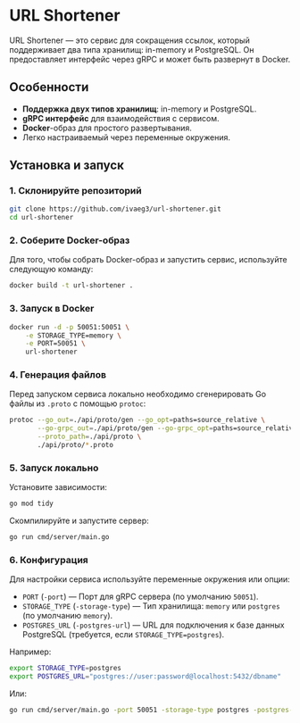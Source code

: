 # URL Shortener

URL Shortener — это сервис для сокращения ссылок, который поддерживает два типа хранилищ: in-memory и PostgreSQL. Он предоставляет интерфейс через gRPC и может быть развернут в Docker.

## Особенности

- **Поддержка двух типов хранилищ**: in-memory и PostgreSQL.
- **gRPC интерфейс** для взаимодействия с сервисом.
- **Docker**-образ для простого развертывания.
- Легко настраиваемый через переменные окружения.

## Установка и запуск

### 1. Склонируйте репозиторий

```bash
git clone https://github.com/ivaeg3/url-shortener.git
cd url-shortener
```

### 2. Соберите Docker-образ

Для того, чтобы собрать Docker-образ и запустить сервис, используйте следующую команду:

```bash
docker build -t url-shortener .
```

### 3. Запуск в Docker

```bash
docker run -d -p 50051:50051 \
    -e STORAGE_TYPE=memory \
    -e PORT=50051 \
    url-shortener
```

### 4. Генерация файлов

Перед запуском сервиса локально необходимо сгенерировать Go файлы из `.proto` с помощью `protoc`:

```bash
protoc --go_out=./api/proto/gen --go_opt=paths=source_relative \
       --go-grpc_out=./api/proto/gen --go-grpc_opt=paths=source_relative \
       --proto_path=./api/proto \
       ./api/proto/*.proto
```

### 5. Запуск локально

Установите зависимости:

```bash
go mod tidy
```

Скомпилируйте и запустите сервер:

```bash
go run cmd/server/main.go
```

### 6. Конфигурация

Для настройки сервиса используйте переменные окружения или опции:

- `PORT` (`-port`) — Порт для gRPC сервера (по умолчанию `50051`).
- `STORAGE_TYPE` (`-storage-type`) — Тип хранилища: `memory` или `postgres` (по умолчанию `memory`).
- `POSTGRES_URL` (`-postgres-url`) — URL для подключения к базе данных PostgreSQL (требуется, если `STORAGE_TYPE=postgres`).

Например:

```bash
export STORAGE_TYPE=postgres
export POSTGRES_URL="postgres://user:password@localhost:5432/dbname"
```

Или:
```bash
go run cmd/server/main.go -port 50051 -storage-type postgres -postgres-url "postgres://user:password@localhost:5432/dbname"
```